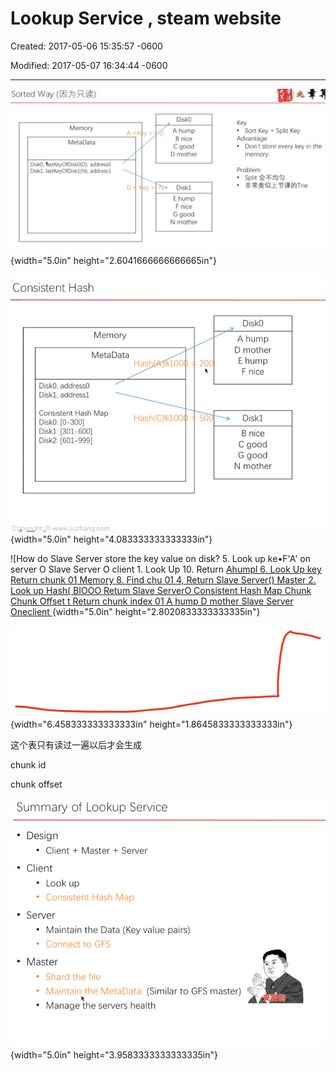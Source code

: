 # Lookup Service , steam website

Created: 2017-05-06 15:35:57 -0600

Modified: 2017-05-07 16:34:44 -0600

---

![Sorted Way (18 Memory MetaData DiskO, EastKeyOfDiskO(D), addressO Diskl, lastKeyOfDiskI(N), addressl DiskO A hump B nice C good D mother Diskl E hump F nice G good N mother Key • Sort Key + Split Key Advantage Don't store every key in the memory Problem split ](../media/System-Design-Lookup-Service-,-steam-website-image1.png){width="5.0in" height="2.6041666666666665in"}



![Consistent Hash Memory MetaData DiskO, address0 Diskl, addressl Consistent Hash Map DiskO: [0-300] Diskl: [301-600] Disk2: [601-999] Has 100 20 50 DiskO A hump D mother E hump F nice Diskl B nice C good G good N mother ](../media/System-Design-Lookup-Service-,-steam-website-image2.png){width="5.0in" height="4.083333333333333in"}













![How do Slave Server store the key value on disk? 5. Look up ke•F'A' on server O Slave Server O client 1. Look Up 10. Return [Ahumpl 6. Look Up key Return chunk 01 Memory 8. Find chu 01 4, Return Slave Server() Master 2. Look up Hash( BIOOO Retum Slave ServerO Consistent Hash Map Chunk Chunk Offset t Return chunk index 01 A hump D mother Slave Server Oneclient ](../media/System-Design-Lookup-Service-,-steam-website-image3.png){width="5.0in" height="2.8020833333333335in"}

![](../media/System-Design-Lookup-Service-,-steam-website-image4.png){width="6.458333333333333in" height="1.8645833333333333in"}

这个表只有读过一遍以后才会生成







chunk id



chunk offset



![Summary of Lookup Service • Design Client + Master + Server Client • . Look up • Consistent Hash Map Server Maintain the Data (Key value pairs) • Connect to GFS Master Shard the file Maintain the MetaData (Similar to GFS master) Manage the servers health ](../media/System-Design-Lookup-Service-,-steam-website-image5.png){width="5.0in" height="3.9583333333333335in"}





